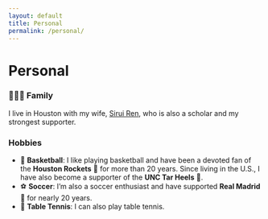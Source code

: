```yaml
---
layout: default
title: Personal
permalink: /personal/
---
```

#  Personal

<h3>👨‍👩‍👧 Family</h3>
<p>
  I live in Houston with my wife, <a href="https://siruiruiren.github.io/academic-website">Sirui Ren</a>, who is also a scholar and my strongest supporter.
</p>

<h3> Hobbies</h3>
<ul>
  <li>
    🏀 <strong>Basketball</strong>: I like playing basketball and have been a devoted fan of the <strong>Houston Rockets</strong> 🚀 for more than 20 years. Since living in the U.S., I have also become a  supporter of the <strong>UNC Tar Heels</strong> 🐏.
  </li>
  <li>
    ⚽ <strong>Soccer</strong>: I’m also a soccer enthusiast and have supported <strong>Real Madrid</strong> 👑 for nearly 20 years. 
  </li>
  <li>
    🏓 <strong>Table Tennis</strong>: I can also play table tennis.
  </li>
</ul>

